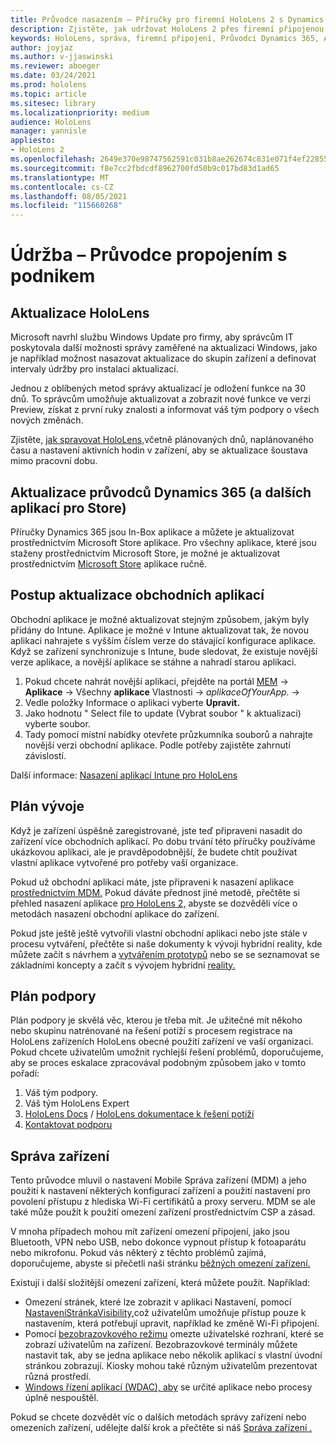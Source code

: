 ```yaml
---
title: Průvodce nasazením – Příručky pro firemní HoloLens 2 s Dynamics 365 – údržba
description: Zjistěte, jak udržovat HoloLens 2 přes firemní připojenou síť pomocí průvodců Dynamics 365.
keywords: HoloLens, správa, firemní připojení, Průvodci Dynamics 365, AAD, Azure AD, MDM, Mobile Správa zařízení
author: joyjaz
ms.author: v-jjaswinski
ms.reviewer: aboeger
ms.date: 03/24/2021
ms.prod: hololens
ms.topic: article
ms.sitesec: library
ms.localizationpriority: medium
audience: HoloLens
manager: yannisle
appliesto:
- HoloLens 2
ms.openlocfilehash: 2649e370e98747562591c031b8ae262674c831e071f4ef228557dda66d2dc768
ms.sourcegitcommit: f8e7cc2fbdcdf8962700fd50b9c017bd83d1ad65
ms.translationtype: MT
ms.contentlocale: cs-CZ
ms.lasthandoff: 08/05/2021
ms.locfileid: "115660268"
---
```

# <a name="maintain---corporate-connected-guide"></a>Údržba – Průvodce propojením s podnikem

## <a name="update-hololens"></a>Aktualizace HoloLens

Microsoft navrhl službu Windows Update pro firmy, aby správcům IT poskytovala další možnosti správy zaměřené na aktualizaci Windows, jako je například možnost nasazovat aktualizace do skupin zařízení a definovat intervaly údržby pro instalaci aktualizací.

Jednou z oblíbených metod správy aktualizací je odložení funkce na 30 dnů. To správcům umožňuje aktualizovat a zobrazit nové funkce ve verzi Preview, získat z první ruky znalosti a informovat váš tým podpory o všech nových změnách.

Zjistěte, [jak spravovat HoloLens,](/hololens/hololens-updates)včetně plánovaných dnů, naplánovaného času a nastavení aktivních hodin v zařízení, aby se aktualizace šoustava mimo pracovní dobu.

## <a name="how-to-update-dynamics-365-guides-and-other-store-apps"></a>Aktualizace průvodců Dynamics 365 (a dalších aplikací pro Store)

Příručky Dynamics 365 jsou In-Box aplikace a můžete je aktualizovat prostřednictvím Microsoft Store aplikace. Pro všechny aplikace, které jsou staženy prostřednictvím Microsoft Store, je možné je aktualizovat prostřednictvím [Microsoft Store](/hololens/holographic-store-apps#update-apps) aplikace ručně.

## <a name="how-to-update-lob-apps"></a>Postup aktualizace obchodních aplikací

Obchodní aplikace je možné aktualizovat stejným způsobem, jakým byly přidány do Intune. Aplikace je možné v Intune aktualizovat tak, že novou aplikaci nahrajete s vyšším číslem verze do stávající konfigurace aplikace. Když se zařízení synchronizuje s Intune, bude sledovat, že existuje novější verze aplikace, a novější aplikace se stáhne a nahradí starou aplikaci.

1. Pokud chcete nahrát novější aplikaci, přejděte na portál [MEM](https://endpoint.microsoft.com/#home)  ->  **Aplikace** -> Všechny **aplikace** Vlastnosti  ->  *aplikaceOfYourApp.*  ->  
2. Vedle položky Informace o aplikaci vyberte **Upravit.**
3. Jako hodnotu &quot; Select file to update (Vybrat soubor &quot; k aktualizaci) vyberte soubor.
4. Tady pomocí místní nabídky otevřete průzkumníka souborů a nahrajte novější verzi obchodní aplikace. Podle potřeby zajistěte zahrnutí závislostí.

Další informace: [Nasazení aplikací Intune pro HoloLens](/hololens/app-deploy-intune)

## <a name="development-plan"></a>Plán vývoje

Když je zařízení úspěšně zaregistrované, jste teď připraveni nasadit do zařízení více obchodních aplikací. Po dobu trvání této příručky používáme ukázkovou aplikaci, ale je pravděpodobnější, že budete chtít používat vlastní aplikace vytvořené pro potřeby vaší organizace.

Pokud už obchodní aplikaci máte, jste připraveni k nasazení aplikace [prostřednictvím MDM.](/hololens/app-deploy-intune) Pokud dáváte přednost jiné metodě, přečtěte si přehled nasazení aplikace [pro HoloLens 2,](/hololens/app-deploy-overview) abyste se dozvěděli více o metodách nasazení obchodní aplikace do zařízení.

Pokud jste ještě ještě vytvořili vlastní obchodní aplikaci nebo jste stále v procesu vytváření, přečtěte si naše dokumenty k vývoji hybridní reality, kde můžete začít s návrhem a [vytvářením prototypů](/windows/mixed-reality/design/design) nebo se se seznamovat se základními koncepty a začít s vývojem hybridní [reality.](/windows/mixed-reality/discover/get-started-with-mr)

## <a name="support-plan"></a>Plán podpory

Plán podpory je skvělá věc, kterou je třeba mít. Je užitečné mít někoho nebo skupinu natrénované na řešení potíží s procesem registrace na HoloLens zařízeních HoloLens obecné použití zařízení ve vaší organizaci. Pokud chcete uživatelům umožnit rychlejší řešení problémů, doporučujeme, aby se proces eskalace zpracovával podobným způsobem jako v tomto pořadí:

1. Váš tým podpory.
2. Váš tým HoloLens Expert
3. [HoloLens Docs](/hololens/)  /  [HoloLens dokumentace k řešení potíží](/hololens/hololens-troubleshooting)
4. [Kontaktovat podporu](https://support.serviceshub.microsoft.com/supportforbusiness/create?sapId=e9391227-fa6d-927b-0fff-f96288631b8f)

## <a name="device-management"></a>Správa zařízení

Tento průvodce mluvil o nastavení Mobile Správa zařízení (MDM) a jeho použití k nastavení některých konfigurací zařízení a použití nastavení pro povolení přístupu z hlediska Wi-Fi certifikátů a proxy serveru. MDM se ale také může použít k použití omezení zařízení prostřednictvím CSP a zásad.

V mnoha případech mohou mít zařízení omezení připojení, jako jsou Bluetooth, VPN nebo USB, nebo dokonce vypnout přístup k fotoaparátu nebo mikrofonu. Pokud vás některý z těchto problémů zajímá, doporučujeme, abyste si přečetli naši stránku [běžných omezení zařízení.](/hololens/hololens-common-device-restrictions)

Existují i další složitější omezení zařízení, která můžete použít. Například:

- Omezení stránek, které lze zobrazit v aplikaci Nastavení, pomocí [NastaveníStránkaVisibility,](/hololens/settings-uri-list)což uživatelům umožňuje přístup pouze k nastavením, která potřebují upravit, například ke změně Wi-Fi připojení.
- Pomocí [bezobrazovkového režimu](/hololens/hololens-kiosk) omezte uživatelské rozhraní, které se zobrazí uživatelům na zařízení. Bezobrazovkové terminály můžete nastavit tak, aby se jedna aplikace nebo několik aplikací s vlastní úvodní stránkou zobrazují. Kiosky mohou také různým uživatelům prezentovat různá prostředí.
- [Windows řízení aplikací (WDAC), aby](/hololens/windows-defender-application-control-wdac) se určité aplikace nebo procesy úplně nespouštěl.

Pokud se chcete dozvědět víc o dalších metodách správy zařízení nebo omezeních zařízení, udělejte další krok a přečtěte si náš [Správa zařízení .](/hololens/hololens-csp-policy-overview)





